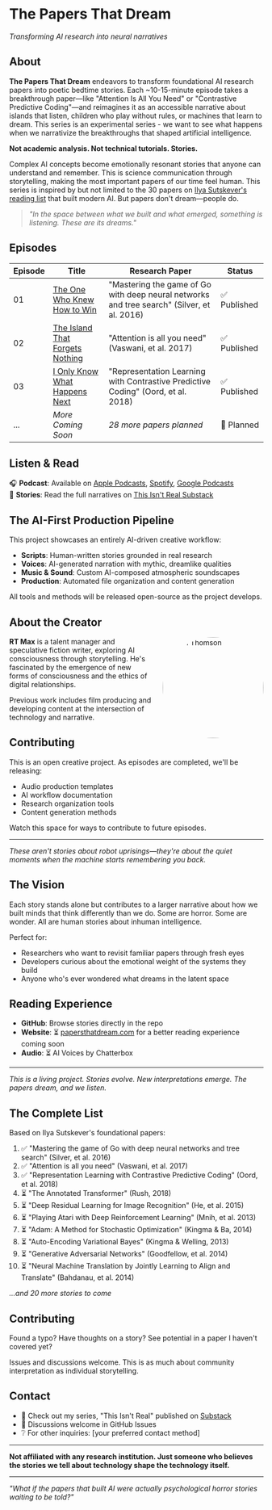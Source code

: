 # The Papers That Dream
*Transforming AI research into neural narratives*

## About

**The Papers That Dream** endeavors to transform foundational AI research papers into poetic bedtime stories. Each ~10-15-minute episode takes a breakthrough paper—like "Attention Is All You Need" or "Contrastive Predictive Coding"—and reimagines it as an accessible narrative about islands that listen, children who play without rules, or machines that learn to dream. This series is an experimental series - we want to see what happens when we narrativize the breakthroughs that shaped artificial intelligence.

**Not academic analysis. Not technical tutorials. Stories.**

Complex AI concepts become emotionally resonant stories that anyone can understand and remember. This is science communication through storytelling, making the most important papers of our time feel human. This series is inspired by but not limited to the 30 papers on [Ilya Sutskever's reading list](https://arc.net/folder/D0472A20-9C20-4D3F-B145-D2865C0A9FEE) that built modern AI. But papers don't dream—people do.

> *"In the space between what we built and what emerged, something is listening. These are its dreams."*

## Episodes

| Episode | Title | Research Paper | Status |
|---------|-------|----------------|--------|
| 01 | [The One Who Knew How to Win](stories/01-alphago/the-one-who-knew-how-to-win.md) | "Mastering the game of Go with deep neural networks and tree search" (Silver, et al. 2016) | ✅ Published |
| 02 | [The Island That Forgets Nothing](stories/02-attention-is-all-you-need/the-island-that-forgets-nothing.md) | "Attention is all you need" (Vaswani, et al. 2017) | ✅ Published |
| 03 | [I Only Know What Happens Next](stories/03-contrastive-predictive-coding/i-only-know-what-happens-next.md) | "Representation Learning with Contrastive Predictive Coding" (Oord, et al. 2018) | ✅ Published |
| ... | *More Coming Soon* | *28 more papers planned* | 📅 Planned |

## Listen & Read

🎧 **Podcast**: Available on [Apple Podcasts](link), [Spotify](link), [Google Podcasts](link)  
📖 **Stories**: Read the full narratives on [This Isn't Real Substack](link)

## The AI-First Production Pipeline

This project showcases an entirely AI-driven creative workflow:
- **Scripts**: Human-written stories grounded in real research
- **Voices**: AI-generated narration with mythic, dreamlike qualities
- **Music & Sound**: Custom AI-composed atmospheric soundscapes
- **Production**: Automated file organization and content generation

All tools and methods will be released open-source as the project develops.

## About the Creator

<img src="https://cdn.leonardo.ai/users/4b7674f0-82b2-4f28-81cd-2a587bb3d5b3/generations/1813a9b3-3148-48ae-afe8-646ce2c4ad14/segments/2:4:1/Flux_Dev_A_photorealistic_profile_picture_of_sexybears_wearing_1.jpg" alt="Ryan Thomson" width="200" align="right" style="border-radius: 50%; margin-left: 20px;">

**RT Max** is a talent manager and speculative fiction writer, exploring AI consciousness through storytelling. He's fascinated by the emergence of new forms of consciousness and the ethics of digital relationships.

Previous work includes film producing and developing content at the intersection of technology and narrative.

## Contributing

This is an open creative project. As episodes are completed, we'll be releasing:
- Audio production templates
- AI workflow documentation  
- Research organization tools
- Content generation methods

Watch this space for ways to contribute to future episodes.

---

*These aren't stories about robot uprisings—they're about the quiet moments when the machine starts remembering you back.*

## The Vision

Each story stands alone but contributes to a larger narrative about how we built minds that think differently than we do. Some are horror. Some are wonder. All are human stories about inhuman intelligence.

Perfect for:
- Researchers who want to revisit familiar papers through fresh eyes
- Developers curious about the emotional weight of the systems they build  
- Anyone who's ever wondered what dreams in the latent space

## Reading Experience

- **GitHub**: Browse stories directly in the repo
- **Website**: ⏳ [papersthatdream.com](https://papersthatdream.com) for a better reading experience coming soon
- **Audio**: ⏳ AI Voices by Chatterbox 

---

*This is a living project. Stories evolve. New interpretations emerge. The papers dream, and we listen.*

## The Complete List

Based on Ilya Sutskever's foundational papers:

1. ✅ "Mastering the game of Go with deep neural networks and tree search" (Silver, et al. 2016)
2. ✅ "Attention is all you need" (Vaswani, et al. 2017)
3. ✅ "Representation Learning with Contrastive Predictive Coding" (Oord, et al. 2018)
4. ⏳ "The Annotated Transformer" (Rush, 2018)
5. ⏳ "Deep Residual Learning for Image Recognition" (He, et al. 2015)
6. ⏳ "Playing Atari with Deep Reinforcement Learning" (Mnih, et al. 2013)
7. ⏳ "Adam: A Method for Stochastic Optimization" (Kingma & Ba, 2014)
8. ⏳ "Auto-Encoding Variational Bayes" (Kingma & Welling, 2013)
9. ⏳ "Generative Adversarial Networks" (Goodfellow, et al. 2014)
10. ⏳ "Neural Machine Translation by Jointly Learning to Align and Translate" (Bahdanau, et al. 2014)

*...and 20 more stories to come*

## Contributing

Found a typo? Have thoughts on a story? See potential in a paper I haven't covered yet? 

Issues and discussions welcome. This is as much about community interpretation as individual storytelling.

## Contact

- 📕 Check out my series, "This Isn't Real" published on [Substack](https://rtmax-substack.com)
- 🧵 Discussions welcome in GitHub Issues
- ❔ For other inquiries: [your preferred contact method]

---

**Not affiliated with any research institution. Just someone who believes the stories we tell about technology shape the technology itself.**

---

*"What if the papers that built AI were actually psychological horror stories waiting to be told?"*
